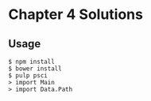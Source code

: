 # Chapter 4 Solutions

## Usage

    $ npm install
    $ bower install
    $ pulp psci
    > import Main
    > import Data.Path
